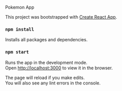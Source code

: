 Pokemon App

This project was bootstrapped with [Create React App](https://github.com/facebook/create-react-app).

### `npm install`

Installs all packages and dependencies.

### `npm start`

Runs the app in the development mode.<br />
Open [http://localhost:3000](http://localhost:3000) to view it in the browser.

The page will reload if you make edits.<br />
You will also see any lint errors in the console.
